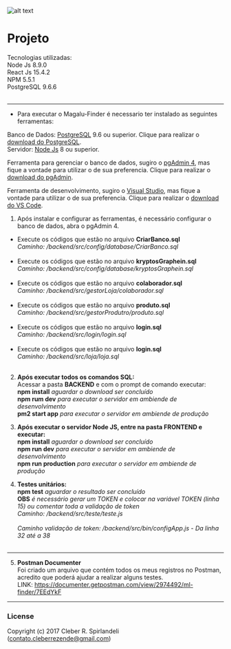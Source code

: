 ![alt text][logo]

# Projeto

Tecnologias utilizadas: <br />
Node Js 8.9.0 <br />
React Js 15.4.2 <br />
NPM 5.5.1 <br /> 
PostgreSQL 9.6.6 <br /> <br />
___

- Para executar o Magalu-Finder é necessario ter instalado as seguintes ferramentas: <br />

Banco de Dados: [PostgreSQL] 9.6 ou superior. Clique para realizar o [download do PostgreSQL]. <br />
Servidor: [Node Js] 8 ou superior. <br />

Ferramenta para gerenciar o banco de dados, sugiro o [pgAdmin 4], mas fique a vontade para utilizar o de sua preferencia. Clique para realizar o [download do pgAdmin]. <br />

Ferramenta de desenvolvimento, sugiro o [Visual Studio], mas fique a vontade para utilizar o de sua preferencia. Clique para realizar o [download do VS Code]. <br />

1. Após instalar e configurar as ferramentas, é necessário configurar o banco de dados, abra o pgAdmin 4. <br />
+ Execute os códigos que estão no arquivo **CriarBanco.sql** <br />
 _Caminho: /backend/src/config/database/CriarBanco.sql_ <br /> <br />
+ Execute os códigos que estão no arquivo **kryptosGraphein.sql** <br />
 _Caminho: /backend/src/config/database/kryptosGraphein.sql_ <br /> <br />
+ Execute os códigos que estão no arquivo **colaborador.sql** <br />
 _Caminho: /backend/src/gestorLoja/colaborador.sql_ <br /> <br />
+ Execute os códigos que estão no arquivo **produto.sql** <br /> 
 _Caminho: /backend/src/gestorProdutro/produto.sql_ <br /> <br />
+ Execute os códigos que estão no arquivo **login.sql** <br />
 _Caminho: /backend/src/login/login.sql_ <br /> <br />
+ Execute os códigos que estão no arquivo **login.sql** <br />
 _Caminho: /backend/src/loja/loja.sql_ <br /> <br />


2. **Após executar todos os comandos SQL:** <br />
Acessar a pasta **BACKEND** e com o prompt de comando executar: <br />
**npm install** _aguardar o download ser concluído_ <br />
**npm rum dev** _para executar o servidor em ambiende de desenvolvimento_ <br />
**pm2 start app** _para executar o servidor em ambiende de produção_ <br />


3. **Após executar o servidor Node JS, entre na pasta FRONTEND e executar:** <br />
**npm install** _aguardar o download ser concluído_ <br />
**npm run dev** _para executar o servidor em ambiende de desenvolvimento_ <br />
**npm run production** _para executar o servidor em ambiende de produção_ <br />

4. **Testes unitários:** <br />
**npm test** _aguardar o resultado ser concluído_ <br />
**OBS** _é necessário gerar um TOKEN e colocar na variável TOKEN (linha 15) ou comentar toda a validação de token_ <br />
 _Caminho: /backend/src/teste/teste.js_ <br /> <br />
 _Caminho validação de token: /backend/src/bin/configApp.js - Da linha 32 até a 38_  <br /> <br />

---
5. **Postman Documenter** <br />
Foi criado um arquivo que contém todos os meus registros no Postman, acredito que poderá ajudar a realizar alguns testes. <br />
LINK: https://documenter.getpostman.com/view/2974492/ml-finder/7EEdYkF <br />
--- 
### License
Copyright (c) 2017 Cleber R. Spirlandeli (contato.cleberrezende@gmail.com)

[logo]: https://cdn-images-1.medium.com/max/1600/1*4_n18FH8hRrvlLyRufD1sQ.png "Magalu-Finger"

[PostgreSQL]: https://www.postgresql.org/
[download do PostgreSQL]: https://www.enterprisedb.com/downloads/postgres-postgresql-downloads#windows

[Node Js]: https://nodejs.org/en/

[pgAdmin 4]: https://www.pgadmin.org/
[download do pgAdmin]: https://www.pgadmin.org/download/

[Visual Studio]: https://code.visualstudio.com/
[download do VS Code]: https://code.visualstudio.com/Download
